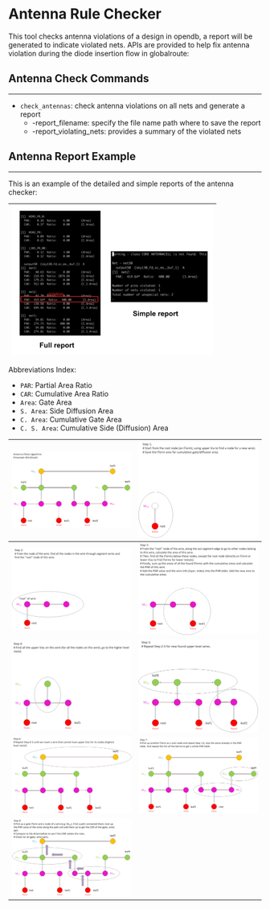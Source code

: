 # Antenna Rule Checker

This tool checks antenna violations of a design in opendb, a report
will be generated to indicate violated nets. APIs are provided to help fix antenna violation during the diode insertion flow in globalroute:

## Antenna Check Commands

---

 - `check_antennas`: check antenna violations on all nets and generate a report
   - -report_filename: specify the file name path where to save the report
   - -report_violating_nets: provides a summary of the violated nets 

## Antenna Report Example
---

This is an example of the detailed and simple reports of the antenna checker:

| <img src="./doc/images/ant_report_print.png" width=400px> |  
|:--:|

Abbreviations Index:
  - `PAR`: Partial Area Ratio
  - `CAR`: Cumulative Area Ratio
  - `Area`: Gate Area
  - `S. Area`: Side Diffusion Area
  - `C. Area`: Cumulative Gate Area
  - `C. S. Area`: Cumulative Side (Diffusion) Area


| <img src="./doc/images/example_ant.png" width=400px> | <img src="./doc/images/step1.png" width=400px> | 
|:--:|:--:|
| <img src="./doc/images/step2.png" width=400px> | <img src="./doc/images/step3.png" width=400px> | 
| <img src="./doc/images/step4.png" width=400px> | <img src="./doc/images/step5.png" width=400px> | 
| <img src="./doc/images/step6.png" width=400px> | <img src="./doc/images/step7.png" width=400px> | 
| <img src="./doc/images/step8.png" width=400px> |  

